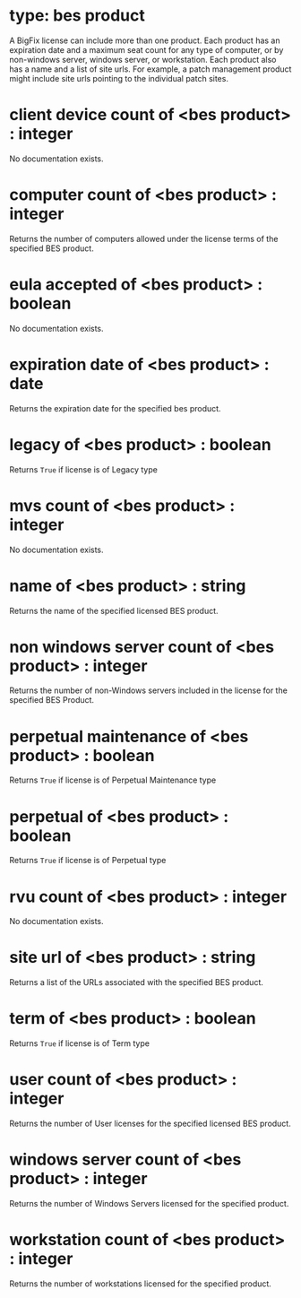 # type: bes product

A BigFix license can include more than one product. Each product has an expiration date and a maximum seat count for any type of computer, or by non-windows server, windows server, or workstation. Each product also has a name and a list of site urls. For example, a patch management product might include site urls pointing to the individual patch sites.

# client device count of &lt;bes product&gt; : integer

No documentation exists.

# computer count of &lt;bes product&gt; : integer

Returns the number of computers allowed under the license terms of the specified BES product.

# eula accepted of &lt;bes product&gt; : boolean

No documentation exists.

# expiration date of &lt;bes product&gt; : date

Returns the expiration date for the specified bes product.

# legacy of &lt;bes product&gt; : boolean

Returns `True` if license is of Legacy type

# mvs count of &lt;bes product&gt; : integer

No documentation exists.

# name of &lt;bes product&gt; : string

Returns the name of the specified licensed BES product.

# non windows server count of &lt;bes product&gt; : integer

Returns the number of non-Windows servers included in the license for the specified BES Product.

# perpetual maintenance of &lt;bes product&gt; : boolean

Returns `True` if license is of Perpetual Maintenance type

# perpetual of &lt;bes product&gt; : boolean

Returns `True` if license is of Perpetual type

# rvu count of &lt;bes product&gt; : integer

No documentation exists.

# site url of &lt;bes product&gt; : string

Returns a list of the URLs associated with the specified BES product.

# term of &lt;bes product&gt; : boolean

Returns `True` if license is of Term type

# user count of &lt;bes product&gt; : integer

Returns the number of User licenses for the specified licensed BES product.

# windows server count of &lt;bes product&gt; : integer

Returns the number of Windows Servers licensed for the specified product.

# workstation count of &lt;bes product&gt; : integer

Returns the number of workstations licensed for the specified product.
